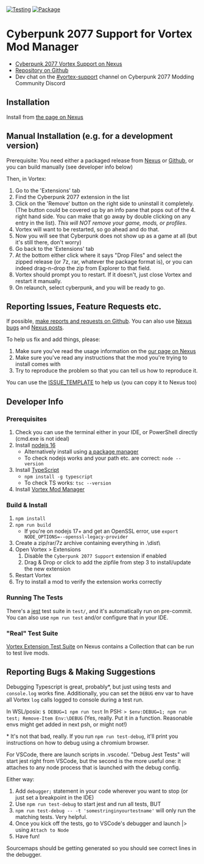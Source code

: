 [![Testing](https://github.com/E1337Kat/cyberpunk2077_ext_redux/actions/workflows/testing.yml/badge.svg)](https://github.com/E1337Kat/cyberpunk2077_ext_redux/actions/workflows/testing.yml)  [![Package](https://github.com/E1337Kat/cyberpunk2077_ext_redux/actions/workflows/packaging.yml/badge.svg)](https://github.com/E1337Kat/cyberpunk2077_ext_redux/actions/workflows/packaging.yml)

# Cyberpunk 2077 Support for Vortex Mod Manager

- [Cyberpunk 2077 Vortex Support on Nexus](https://www.nexusmods.com/site/mods/196)
- [Repository on Github](https://github.com/E1337Kat/cyberpunk2077_ext_redux)
- Dev chat on the [#vortex-support](https://discord.gg/PxGUQVWk) channel on Cyberpunk 2077 Modding Community Discord

## Installation

Install from [the page on Nexus](https://www.nexusmods.com/site/mods/196?tab=files)

## Manual Installation (e.g. for a development version)

Prerequisite: You need either a packaged release from [Nexus](https://www.nexusmods.com/site/mods/196?tab=files) or [Github](https://github.com/E1337Kat/cyberpunk2077_ext_redux/releases), or you can build manually (see developer info below)

Then, in Vortex:

1. Go to the 'Extensions' tab
2. Find the Cyberpunk 2077 extension in the list
3. Click on the 'Remove' button on the right side to uninstall it completely. (The button could be covered up by an info pane that pops out of the 4. right hand side. You can make that go away by double clicking on any entry in the list). _This will NOT remove your game, mods, or profiles_.
4. Vortex will want to be restarted, so go ahead and do that.
5. Now you will see that Cyberpunk does not show up as a game at all (but it's still there, don't worry)
6. Go back to the 'Extensions' tab
7. At the bottom either click where it says "Drop Files" and select the zipped release (or 7z, rar, whatever the package format is), or you can indeed drag-n-drop the zip from Explorer to that field.
8. Vortex should prompt you to restart. If it doesn't, just close Vortex and restart it manually.
9. On relaunch, select cyberpunk, and you will be ready to go.

## Reporting Issues, Feature Requests etc.

If possible, [make reports and requests on Github](https://github.com/E1337Kat/cyberpunk2077_ext_redux/issues/new/choose). You can also use [Nexus bugs](https://www.nexusmods.com/site/mods/196?tab=bugs) and [Nexus posts](https://www.nexusmods.com/site/mods/196?tab=posts).

To help us fix and add things, please:

1. Make sure you've read the usage information on the [our page on Nexus](https://www.nexusmods.com/site/mods/196)
2. Make sure you've read any instructions that the mod you're trying to install comes with
3. Try to reproduce the problem so that you can tell us how to reproduce it.

You can use the [ISSUE_TEMPLATE](./ISSUE_TEMPLATE.md) to help us (you can copy it to Nexus too)

## Developer Info

### Prerequisites

1. Check you can use the terminal either in your IDE, or PowerShell directly (cmd.exe is not ideal)
2. Install [nodejs 16](https://nodejs.org/en/download/)
   - Alternatively install using [a package manager](https://nodejs.org/en/download/package-manager/#windows)
   - To check nodejs works and your path etc. are correct: `node --version`
3. Install [TypeScript](https://www.typescriptlang.org/download/)
   - `npm install -g typescript`
   - To check TS works: `tsc --version`
4. Install [Vortex Mod Manager](https://www.nexusmods.com/about/vortex/)

### Build & Install

1. `npm install`
2. `npm run build`
   - If you're on nodejs 17+ and get an OpenSSL error, use `export NODE_OPTIONS=--openssl-legacy-provider`
3. Create a zip/rar/7z archive containing everything in .\dist\
4. Open Vortex > Extensions
   1. Disable the `Cyberpunk 2077 Support` extension if enabled
   2. Drag & Drop or click to add the zipfile from step 3 to install/update the new extension
5. Restart Vortex
6. Try to install a mod to verify the extension works correctly

### Running The Tests

There's a [jest](https://jestjs.io/) test suite in `test/`, and it's automatically run on
pre-commit. You can also use `npm run test` and/or configure that in your IDE.

### "Real" Test Suite

[Vortex Extension Test Suite](https://next.nexusmods.com/cyberpunk2077/collections/hl2bnl) on Nexus contains a Collection that can be run to test live mods.

## Reporting Bugs & Making Suggestions

Debugging Typescript is great, probably\*, but just using tests and `console.log` works fine. Additionally,
you can set the `DEBUG` env var to have all Vortex `log` calls logged to console during a test run.

In WSL/posix: `$ DEBUG=1 npm run test`
In PSH: `> $env:DEBUG=1; npm run test; Remove-Item Env:\DEBUG` (Yes, really. Put it in a function. Reasonable envs might get added in next psh, or might not!)

\* It's not that bad, really. If you run `npm run test-debug`, it'll print you instructions on how to debug using a chromium browser.

For VSCode, there are launch scripts in .vscode/. "Debug Jest Tests" will start jest right from VSCode,
but the second is the more useful one: it attaches to any node process that is launched with the debug config.

Either way:

1. Add `debugger;` statement in your code wherever you want to stop (or just set a breakpoint in the IDE)
2. Use `npm run test-debug` to start jest and run all tests, BUT
3. `npm run test-debug -- -t 'somestringinyourtestname'` will only run the matching tests. Very helpful.
4. Once you kick off the tests, go to VSCode's debugger and launch |> using `Attach to Node`
5. Have fun!

Sourcemaps should be getting generated so you should see correct lines in the debugger.
